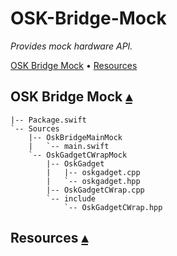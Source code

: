 # OSK-Bridge-Mock

_Provides mock hardware API._

<a id="contents"></a>
[OSK Bridge Mock](#osk-bridge-) •
[Resources](#resources-)

## OSK Bridge Mock <a id="osk-bridge-mock-"></a>[▴](#contents)

```
|-- Package.swift
`-- Sources
    |-- OskBridgeMainMock
    |   `-- main.swift
    `-- OskGadgetCWrapMock
        |-- OskGadget
        |   |-- oskgadget.cpp
        |   `-- oskgadget.hpp
        |-- OskGadgetCWrap.cpp
        `-- include
            `-- OskGadgetCWrap.hpp
```

## Resources <a id="linkResources"></a>[▴](#contents)


